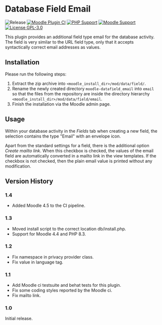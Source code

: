 # Database Field Email

![Release](https://img.shields.io/badge/Release-1.4-blue.svg)
[![Moodle Plugin
CI](https://github.com/srobotta/moodle-datafield_email/actions/workflows/moodle-plugin-ci.yml/badge.svg?branch=main)](https://github.com/srobotta/moodle-datafield_email/actions?query=workflow%3A%22Moodle+Plugin+CI%22+branch%3Amain)
[![PHP Support](https://img.shields.io/badge/php-7.4--8.3-blue)](https://github.com/srobotta/moodle-datafield_email/action)
[![Moodle Support](https://img.shields.io/badge/Moodle-4.1--4.5+-orange)](https://github.com/srobotta/moodle-datafield_email/actions)
[![License GPL-3.0](https://img.shields.io/github/license/srobotta/moodle-datafield_email?color=lightgrey)](https://github.com/srobotta/moodle-datafield_email/blob/main/LICENSE)

This plugin provides an additional field type email for the database activity.
The field is very similar to the URL field type, only that it accepts
syntactically correct email addresses as values.

## Installation

Please run the following steps:
1. Extract the zip archive into 
`<moodle_install_dir>/mod/data/field/`. 
1. Rename the newly created directory `moodle-datafield_email` into `email`
so that the files from the repository are inside the directory hierarchy
`<moodle_install_dir>/mod/data/field/email`.
1. Finish the installation via the Moodle admin page.

## Usage

Within your database activity in the *Fields* tab when creating a new
field, the selection contains the type "Email" with an envelope
icon.

Apart from the standard settings for a field, there is the additional
option *Create mailto link*. When this checkbox is checked, the
values of the email field are automatically converted in a mailto
link in the view templates. If the checkbox is not checked, then
the plain email value is printed without any modification.

## Version History

### 1.4

- Added Moodle 4.5 to the CI pipeline.

### 1.3

- Moved install script to the correct location db/install.php.
- Support for Moodle 4.4 and PHP 8.3.

### 1.2

- Fix namespace in privacy provider class.
- Fix value in language tag.

### 1.1

- Add Moodle ci testsuite and behat tests for this plugin.
- Fix some coding styles reported by the Moodle ci.
- Fix mailto link.

### 1.0

Initial release.
